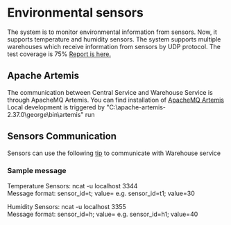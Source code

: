 # Environmental sensors
The system is to monitor environmental information from sensors. Now, it supports temperature and humidity sensors.
The system supports multiple warehouses which receive information from sensors by UDP protocol.
The test coverage is 75% <a href="https://github.com/georgefungkp/Sensor/blob/main/TestConverageReport/index.html"> Report is here.</a>

<h2>Apache Artemis</h2>
The communication between Central Service and Warehouse Service is through ApacheMQ Artemis. You can find installation of <a href="https://activemq.apache.org/components/artemis/download/ApacheMQ"> ApacheMQ Artemis </a>
Local development is triggered by  
"C:\apache-artemis-2.37.0\george\bin\artemis" run

<h2> Sensors Communication</h2>

Sensors can use the following <a href="https://help.ubidots.com/en/articles/937233-sending-tcp-udp-packets-using-netcat#test-your-netcat-understanding-as-a-client-server"> tip</a> to communicate with Warehouse service

<h3> Sample message </h3>
Temperature Sensors: ncat -u localhost 3344<br>
Message format: sensor_id=t<int value>; value=<int value> e.g. sensor_id=t1; value=30

Humidity Sensors: ncat -u localhost 3355<br>
Message format: sensor_id=h<int value>; value=<int value> e.g. sensor_id=h1; value=40



